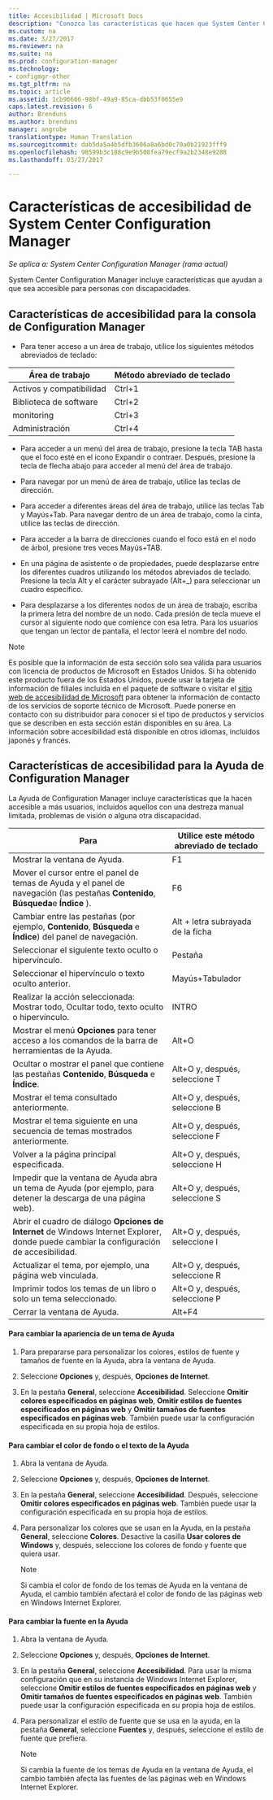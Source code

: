 ```yaml
---
title: Accesibilidad | Microsoft Docs
description: "Conozca las características que hacen que System Center Configuration Manager sea accesible para personas con discapacidades."
ms.custom: na
ms.date: 3/27/2017
ms.reviewer: na
ms.suite: na
ms.prod: configuration-manager
ms.technology:
- configmgr-other
ms.tgt_pltfrm: na
ms.topic: article
ms.assetid: 1cb96666-98bf-49a9-85ca-dbb53f0655e9
caps.latest.revision: 6
author: Brenduns
ms.author: brenduns
manager: angrobe
translationtype: Human Translation
ms.sourcegitcommit: dab5da5a4b5dfb3606a8a6bd0c70a0b21923fff9
ms.openlocfilehash: 98599b3c188c9e9b508fea79ecf9a2b2348e9288
ms.lasthandoff: 03/27/2017

---
```

# <a name="accessibility-features-in-system-center-configuration-manager"></a>Características de accesibilidad de System Center Configuration Manager

*Se aplica a: System Center Configuration Manager (rama actual)*


System Center Configuration Manager incluye características que ayudan a que sea accesible para personas con discapacidades.


## <a name="bkmk_aconsole"></a> Características de accesibilidad para la consola de Configuration Manager  
-   Para tener acceso a un área de trabajo, utilice los siguientes métodos abreviados de teclado:  

|Área de trabajo|Método abreviado de teclado|  
|------|--------|  
|Activos y compatibilidad|Ctrl+1|  
|Biblioteca de software|Ctrl+2|  
|monitoring|Ctrl+3|  
|Administración|Ctrl+4|  

-   Para acceder a un menú del área de trabajo, presione la tecla TAB hasta que el foco esté en el icono Expandir o contraer. Después, presione la tecla de flecha abajo para acceder al menú del área de trabajo.  

-   Para navegar por un menú de área de trabajo, utilice las teclas de dirección.  

-   Para acceder a diferentes áreas del área de trabajo, utilice las teclas Tab y Mayús+Tab. Para navegar dentro de un área de trabajo, como la cinta, utilice las teclas de dirección.  

-   Para acceder a la barra de direcciones cuando el foco está en el nodo de árbol, presione tres veces Mayús+TAB.  

-   En una página de asistente o de propiedades, puede desplazarse entre los diferentes cuadros utilizando los métodos abreviados de teclado. Presione la tecla Alt y el carácter subrayado (Alt+_) para seleccionar un cuadro específico.     

-  Para desplazarse a los diferentes nodos de un área de trabajo, escriba la primera letra del nombre de un nodo. Cada presión de tecla mueve el cursor al siguiente nodo que comience con esa letra. Para los usuarios que tengan un lector de pantalla, el lector leerá el nombre del nodo.

> [!NOTE]  
>  Es posible que la información de esta sección solo sea válida para usuarios con licencia de productos de Microsoft en Estados Unidos. Si ha obtenido este producto fuera de los Estados Unidos, puede usar la tarjeta de información de filiales incluida en el paquete de software o visitar el [sitio web de accesibilidad de Microsoft](http://go.microsoft.com/fwlink/?LinkId=8431) para obtener la información de contacto de los servicios de soporte técnico de Microsoft. Puede ponerse en contacto con su distribuidor para conocer si el tipo de productos y servicios que se describen en esta sección están disponibles en su área. La información sobre accesibilidad está disponible en otros idiomas, incluidos japonés y francés.  

##  <a name="bkmk_ahelp"></a> Características de accesibilidad para la Ayuda de Configuration Manager  
 La Ayuda de Configuration Manager incluye características que la hacen accesible a más usuarios, incluidos aquellos con una destreza manual limitada, problemas de visión o alguna otra discapacidad.  

|Para|Utilice este método abreviado de teclado|  
|----------------|--------------------------------|  
|Mostrar la ventana de Ayuda.|F1|  
|Mover el cursor entre el panel de temas de Ayuda y el panel de navegación (las pestañas **Contenido**, **Búsqueda**e **Índice** ).|F6|  
|Cambiar entre las pestañas (por ejemplo, **Contenido**, **Búsqueda** e **Índice**) del panel de navegación.|Alt + letra subrayada de la ficha|  
|Seleccionar el siguiente texto oculto o hipervínculo.|Pestaña|  
|Seleccionar el hipervínculo o texto oculto anterior.|Mayús+Tabulador|  
|Realizar la acción seleccionada: Mostrar todo, Ocultar todo, texto oculto o hipervínculo.|INTRO|  
|Mostrar el menú **Opciones** para tener acceso a los comandos de la barra de herramientas de la Ayuda.|Alt+O|  
|Ocultar o mostrar el panel que contiene las pestañas **Contenido**, **Búsqueda** e **Índice**.|Alt+O y, después, seleccione T|  
|Mostrar el tema consultado anteriormente.|Alt+O y, después, seleccione B|  
|Mostrar el tema siguiente en una secuencia de temas mostrados anteriormente.|Alt+O y, después, seleccione F|  
|Volver a la página principal especificada.|Alt+O y, después, seleccione H|  
|Impedir que la ventana de Ayuda abra un tema de Ayuda (por ejemplo, para detener la descarga de una página web).|Alt+O y, después, seleccione S|  
|Abrir el cuadro de diálogo **Opciones de Internet** de Windows Internet Explorer, donde puede cambiar la configuración de accesibilidad.|Alt+O y, después, seleccione I|  
|Actualizar el tema, por ejemplo, una página web vinculada.|Alt+O y, después, seleccione R|  
|Imprimir todos los temas de un libro o solo un tema seleccionado.|Alt+O y, después, seleccione P|  
|Cerrar la ventana de Ayuda.|Alt+F4|  

#### <a name="to-change-the-appearance-of-a-help-topic"></a>Para cambiar la apariencia de un tema de Ayuda  

1.  Para prepararse para personalizar los colores, estilos de fuente y tamaños de fuente en la Ayuda, abra la ventana de Ayuda.  

2.  Seleccione **Opciones** y, después, **Opciones de Internet**.  

3.  En la pestaña **General**, seleccione **Accesibilidad**. Seleccione **Omitir colores especificados en páginas web**, **Omitir estilos de fuentes especificados en páginas web** y **Omitir tamaños de fuentes especificados en páginas web**. También puede usar la configuración especificada en su propia hoja de estilos.  

#### <a name="to-change-the-color-of-the-background-or-text-in-help"></a>Para cambiar el color de fondo o el texto de la Ayuda  

1.  Abra la ventana de Ayuda.  

2.  Seleccione **Opciones** y, después, **Opciones de Internet**.  

3.  En la pestaña **General**, seleccione **Accesibilidad**. Después, seleccione **Omitir colores especificados en páginas web**. También puede usar la configuración especificada en su propia hoja de estilos.  

4.  Para personalizar los colores que se usan en la Ayuda, en la pestaña **General**, seleccione **Colores**. Desactive la casilla **Usar colores de Windows** y, después, seleccione los colores de fondo y fuente que quiera usar.  

    > [!NOTE]  
    >  Si cambia el color de fondo de los temas de Ayuda en la ventana de Ayuda, el cambio también afectará el color de fondo de las páginas web en Windows Internet Explorer.  

#### <a name="to-change-the-font-in-help"></a>Para cambiar la fuente en la Ayuda  

1.  Abra la ventana de Ayuda.  

2.  Seleccione **Opciones** y, después, **Opciones de Internet**.  

3.  En la pestaña **General**, seleccione **Accesibilidad**. Para usar la misma configuración que en su instancia de Windows Internet Explorer, seleccione **Omitir estilos de fuentes especificados en páginas web** y **Omitir tamaños de fuentes especificados en páginas web**. También puede usar la configuración especificada en su propia hoja de estilos.  

4.  Para personalizar el estilo de fuente que se usa en la ayuda, en la pestaña **General**, seleccione **Fuentes** y, después, seleccione el estilo de fuente que prefiera.  

    > [!NOTE]  
    >  Si cambia la fuente de los temas de Ayuda en la ventana de Ayuda, el cambio también afecta las fuentes de las páginas web en Windows Internet Explorer.  

